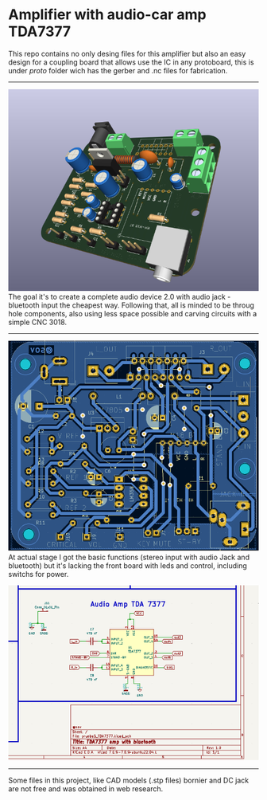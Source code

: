  # Amplifier with audio-car amp TDA7377

This repo contains no only desing files for this amplifier but also an easy design for a coupling board that allows use the IC in any protoboard, this is under _proto_ folder wich has the gerber and .nc files for fabrication.

---
![3D view](images_md/3d_board.png)
The goal it's to create a complete audio device 2.0 with audio jack - bluetooth input the cheapest way.
Following that, all is minded to be throug hole components, also using less space possible and carving circuits with a simple CNC 3018.

---
![pcb stage](images_md/pcb_board.png)
At actual stage I got the basic functions (stereo input with audio Jack and bluetooth) but it's lacking the front board with leds and control, including switchs for power.

![circuit diagram](images_md/design_board.png)


---

Some files in this project, like CAD models (.stp files) bornier and DC jack are not free and was obtained in web research.